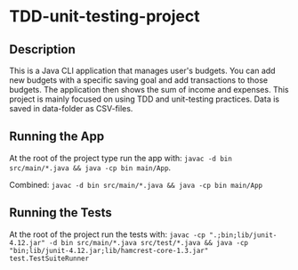 # TDD-unit-testing-project

## Description

This is a Java CLI application that manages user's budgets.
You can add new budgets with a specific saving goal and add transactions to those budgets. The application then shows the sum of income and expenses.
This project is mainly focused on using TDD and unit-testing practices.
Data is saved in data-folder as CSV-files.

## Running the App

At the root of the project type run the app with: `javac -d bin src/main/*.java && java -cp bin main/App`.

Combined: `javac -d bin src/main/*.java && java -cp bin main/App`

## Running the Tests

At the root of the project run the tests with: `javac -cp ".;bin;lib/junit-4.12.jar" -d bin src/main/*.java src/test/*.java && java -cp "bin;lib/junit-4.12.jar;lib/hamcrest-core-1.3.jar" test.TestSuiteRunner`
